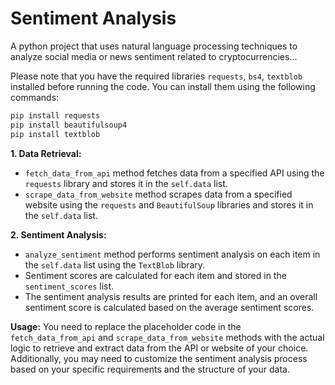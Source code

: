 # Sentiment Analysis

A python project that uses natural language processing techniques to analyze social media or news sentiment related to cryptocurrencies...


Please note that you have the required libraries ```requests```, ```bs4```, ```textblob``` installed before running the code. You can install them using the following commands:
```bash
pip install requests
pip install beautifulsoup4
pip install textblob
```

__1. Data Retrieval:__

 - ```fetch_data_from_api``` method fetches data from a specified API using the ```requests``` library and stores it in the ```self.data``` list.
 - ```scrape_data_from_website``` method scrapes data from a specified website using the ```requests``` and ```BeautifulSoup``` libraries and stores it in the ```self.data``` list.
   
__2. Sentiment Analysis:__

 - ```analyze_sentiment``` method performs sentiment analysis on each item in the ```self.data``` list using the ```TextBlob``` library.
 - Sentiment scores are calculated for each item and stored in the ```sentiment_scores``` list.
 - The sentiment analysis results are printed for each item, and an overall sentiment score is calculated based on the average sentiment scores.


__Usage:__ You need to replace the placeholder code in the ```fetch_data_from_api``` and ```scrape_data_from_website``` methods with the actual logic to retrieve and extract data from the API or website of your choice. Additionally, you may need to customize the sentiment analysis process based on your specific requirements and the structure of your data.
